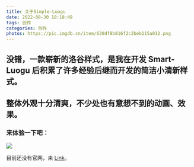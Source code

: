 ```yaml
---
title: 关于Simple-Luogu
date: 2022-08-30 18:18:49
tags: 创作
categories: 创作
photos: https://pic.imgdb.cn/item/630df8b816f2c2beb115a012.png
---
```

## 没错，一款崭新的洛谷样式，是我在开发 Smart-Luogu 后积累了许多经验后继而开发的简洁小清新样式。

## 整体外观十分清爽，不少处也有意想不到的动画、效果。

### 来体验一下吧：

![](https://pic.imgdb.cn/item/630df8b816f2c2beb115a012.png)

目前还没有官网，来 [Link](https://userstyles.world/style/6062/simple-luogu-smart-luogu)。
